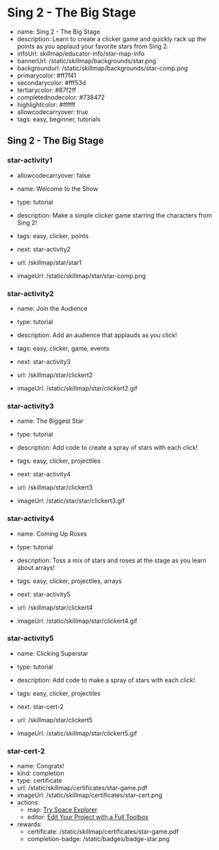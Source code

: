 # Sing 2 - The Big Stage
* name: Sing 2 - The Big Stage
* description: Learn to create a clicker game and quickly rack up the points as you applaud your favorite stars from Sing 2.
* infoUrl: skillmap/educator-info/star-map-info
* bannerUrl: /static/skillmap/backgrounds/star.png
* backgroundurl: /static/skillmap/backgrounds/star-comp.png  
* primarycolor: #ff7f41
* secondarycolor: #fff53d
* tertiarycolor: #87f2ff
* completednodecolor: #738472
* highlightcolor: #ffffff
* allowcodecarryover: true
* tags: easy, beginner, tutorials



## Sing 2 - The Big Stage


### star-activity1
* allowcodecarryover: false

* name: Welcome to the Show
* type: tutorial
* description: Make a simple clicker game starring the characters from Sing 2!
* tags: easy, clicker, points
* next: star-activity2

* url: /skillmap/star/star1 
* imageUrl: /static/skillmap/star/star-comp.png



### star-activity2
* name: Join the Audience
* type: tutorial
* description: Add an audience that applauds as you click! 
* tags: easy, clicker, game, events
* next: star-activity3

* url: /skillmap/star/clickert2 
* imageUrl: /static/skillmap/star/clickert2.gif


### star-activity3
* name: The Biggest Star
* type: tutorial
* description: Add code to create a spray of stars with each click!
* tags: easy, clicker, projectiles
* next: star-activity4

* url: /skillmap/star/clickert3 
* imageUrl: /static/star/star/clickert3.gif


### star-activity4
* name: Coming Up Roses
* type: tutorial
* description: Toss a mix of stars and roses at the stage as you learn about arrays!
* tags: easy, clicker, projectiles, arrays
* next: star-activity5

* url: /skillmap/star/clickert4 
* imageUrl: /static/skillmap/star/clickert4.gif


### star-activity5
* name: Clicking Superstar
* type: tutorial
* description: Add code to make a spray of stars with each click!
* tags: easy, clicker, projectiles
* next: star-cert-2

* url: /skillmap/star/clickert5 
* imageUrl: /static/skillmap/star/clickert5.gif



### star-cert-2
* name: Congrats!
* kind: completion
* type: certificate
* url: /static/skillmap/certificates/star-game.pdf
* imageUrl: /static/skillmap/certificates/star-cert.png
* actions:
    * map: [Try Space Explorer](/skillmap/space)
    * editor: [Edit Your Project with a Full Toolbox](/)
* rewards:
    * certificate: /static/skillmap/certificates/star-game.pdf
    * completion-badge: /static/badges/badge-star.png


